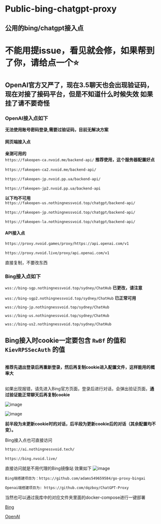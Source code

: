 # Public-bing-chatgpt-proxy
## 公用的bing/chatgpt接入点

# 不能用提issue，看见就会修，如果帮到了你，请给点一个⭐

## OpenAI官方又严了，现在3.5聊天也会出现验证码，现在对接了接码平台，但是不知道什么时候失效 如果挂了请不要奇怪

### OpenAI接入点如下 

**无法使用账号密码登录,需要过验证码，目前无解决方案**  


#### 网页端接入点

**亲测可用的**
<br>`https://fakeopen-ca.nvoid.me/backend-api/`  **推荐使用，这个服务器配置好点**  
<br>`https://fakeopen-ca2.nvoid.me/backend-api/`  
<br>`https://fakeopen-jp.nvoid.pp.ua/backend-api/`  
<br>`https://fakeopen-jp2.nvoid.pp.ua/backend-api`

**以下均不可用**
<br>`https://fakeopen-us.nothingnessvoid.top/chatgpt/backend-api/`   
<br>`https://fakeopen-jp.nothingnessvoid.top/chatgpt/backend-api/`  
<br>`https://fakeopen-la.nothingnessvoid.top/chatgpt/backend-api/`  

#### API接入点  

`https://proxy.nvoid.games/proxy/https://api.openai.com/v1`  
<br>`https://proxy.nvoid.live/proxy/api.openai.com/v1`

直接复制，不要改东西

### Bing接入点如下

`wss://bing-sgp.nothingnessvoid.top/sydney/ChatHub` **已更改，请注意**

`wss://bing-sgp2.nothingnessvoid.top/sydney/ChatHub` **已正常可用**

`wss://bing-jp.nothingnessvoid.top/sydney/ChatHub`  

`wss://bing-us.nothingnessvoid.top/sydney/ChatHub`  

`wss://bing-us2.nothingnessvoid.top/sydney/ChatHub` 



## Bing接入时cookie一定要包含 `RwBf` 的值和 `KievRPSSecAuth` 的值


<br>**推荐先退出登录后再重新登录，然后再复制cookie进入配置文件，这样能用的概率大**


<br>如果出现报错，请先进入Bing官方页面，登录后进行对话，会弹出验证页面，**通过验证能正常聊天后再复制cookie**

![image](https://github.com/Nothingness-Void/Public-bing-chatgpt-proxy/assets/55913486/b70f24fe-26cd-423c-a903-e7a7ef722778)

![image](https://github.com/Nothingness-Void/Public-bing-chatgpt-proxy/assets/55913486/cc76f8f1-87b9-4725-9342-f6b5c6ea2a29)

**前半段为未更新cookie时的对话，后半段为更新cookie后的对话（其余配置均不变）。**




Bing接入点也可直接访问

`https://ai.nothingnessvoid.tech/`  
<br>`https://bing.nvoid.live/`

直接访问就是不用代理的Bing镜像站
效果如下
![image](https://github.com/Nothingness-Void/Public-bing-chatgpt-proxy/assets/55913486/a8593471-8346-4059-ab71-1c787fbe62e4)

```
Bing端搭建项目为：https://github.com/adams549659584/go-proxy-bingai

Openai端搭建项目为: https://github.com/dqzboy/ChatGPT-Proxy
```
当然也可以通过我库中的对应文件夹里面的docker-compose进行一键部署

[Bing](https://github.com/Nothingness-Void/Public-bing-chatgpt-proxy/blob/main/go-porxy-bingai/docker-compose.yml)  

[OpenAI](https://github.com/Nothingness-Void/Public-bing-chatgpt-proxy/blob/main/go-chatgpt-api/docker-compose.yml)

